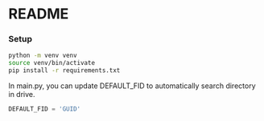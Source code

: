 # README

### Setup
```bash
python -m venv venv
source venv/bin/activate
pip install -r requirements.txt
```

In main.py, you can update DEFAULT_FID to automatically search directory in drive.
```python
DEFAULT_FID = 'GUID'
```